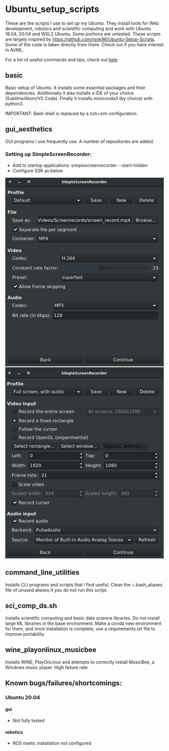 # Ubuntu_setup_scripts
These are the scripts I use to set up my Ubuntu. They install tools for Web development, robotics and scientific computing and work with Ubuntu 18.04, 20.04 and WSL2 Ubuntu. Some portions are untested.
These scripts are largely inspired by https://github.com/rsnk96/Ubuntu-Setup-Scripts. Some of the code is taken directly from there. Check out if you have interest in AI/ML.

For a list of useful commands and tips, check out [help](Help.md)

## basic
Basic setup of Ubuntu. It installs some essential packages and their dependencies. Additionally it also installs a IDE of your choice (Sublime/Atom/VS Code). Finally it installs miniconda3 (by choice) with python3.

IMPORTANT: Bash shell is replaced by a zsh+zim configuration.

## gui_aesthetics
GUI programs I use frequently use. A number of repositories are added.
### Setting up SimpleScreenRecorder:
* Add to startup applications:  simplescreenrecorder --start-hidden
* Configure SSR as below

 ![Page 1 of setup](config_files/ssr_1.png?raw=true "Screenshot 1")
 ![Page 2 of setup](config_files/ssr_2.png?raw=true "Screenshot 2")

## command_line_utilities
Installs CLI programs and scripts that I find useful. Clean the ~.bash_aliases file of unused aliases if you do not run this script.

## sci_comp_ds.sh
Installs scientific computing and basic data science libraries. Do not install large ML libraries in the base environment. Make a conda new environment for them, and once installation is complete, use a requirements.txt file to improve portability.

## wine_playonlinux_musicbee
Installs WINE, PlayOnLinux and attempts to correctly install MusicBee, a Windows music player. High failure rate.

## Known bugs/failures/shortcomings:
### Ubuntu 20.04
#### gui
* Not fully tested
#### robotics
* ROS noetic installation not configured
